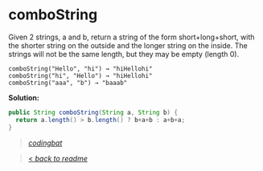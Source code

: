 # comboString

Given 2 strings, a and b, return a string of the form short+long+short, with the shorter string on the outside and the longer string on the inside. The strings will not be the same length, but they may be empty (length 0).

```
comboString("Hello", "hi") → "hiHellohi"
comboString("hi", "Hello") → "hiHellohi"
comboString("aaa", "b") → "baaab"
```

**Solution:**

```java
public String comboString(String a, String b) {
  return a.length() > b.length() ? b+a+b : a+b+a;
}
```

> _[codingbat](http://codingbat.com/prob/p168564)_

> [< _back to readme_](FINDREPLACEREADME)